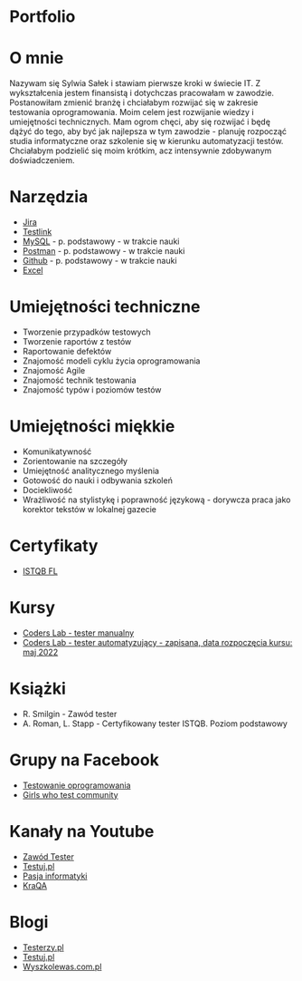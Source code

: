# Portfolio
# O mnie
Nazywam się Sylwia Sałek i stawiam pierwsze kroki w świecie IT. Z wykształcenia jestem finansistą i dotychczas pracowałam w zawodzie. Postanowiłam zmienić branżę i chciałabym rozwijać się w zakresie testowania oprogramowania. Moim celem jest rozwijanie wiedzy i umiejętności technicznych. Mam ogrom chęci, aby się rozwijać i będę dążyć do tego, aby być jak najlepsza w tym zawodzie - planuję rozpocząć studia informatyczne oraz szkolenie się w kierunku automatyzacji testów. Chciałabym podzielić się moim krótkim, acz intensywnie zdobywanym doświadczeniem.

# Narzędzia
- [Jira](https://www.atlassian.com/pl/software/jira)
- [Testlink](https://www.testlink.org/)
- [MySQL](https://www.mysql.com/products/workbench/) - p. podstawowy - w trakcie nauki
- [Postman](https://www.postman.com/) - p. podstawowy - w trakcie nauki
- [Github](https://github.com/) - p. podstawowy - w trakcie nauki
- [Excel](https://www.office.com/)

# Umiejętności techniczne
- Tworzenie przypadków testowych
- Tworzenie raportów z testów
- Raportowanie defektów
- Znajomość modeli cyklu życia oprogramowania
- Znajomość Agile
- Znajomość technik testowania
- Znajomość typów i poziomów testów

# Umiejętności miękkie
- Komunikatywność
- Zorientowanie na szczegóły
- Umiejętność analitycznego myślenia
- Gotowość do nauki i odbywania szkoleń
- Dociekliwość
- Wrażliwość na stylistykę i poprawność językową - dorywcza praca jako korektor tekstów w lokalnej gazecie

# Certyfikaty
- [ISTQB FL](https://sjsi.org/ist-qb/)

# Kursy
- [Coders Lab - tester manualny](https://coderslab.pl/pl/tester-manualny)
- [Coders Lab - tester automatyzujący - zapisana, data rozpoczęcia kursu: maj 2022](https://coderslab.pl/pl/tester-automatyzujacy)

# Książki
- R. Smilgin - Zawód tester
- A. Roman, L. Stapp - Certyfikowany tester ISTQB. Poziom podstawowy

# Grupy na Facebook
- [Testowanie oprogramowania](https://www.facebook.com/groups/TestowanieOprogramowania/)
- [Girls who test community](https://www.facebook.com/groups/girlswhotest)

# Kanały na Youtube
- [Zawód Tester](https://www.youtube.com/channel/UCUJzan4zBUpWwS1yWZZCwUw)
- [Testuj.pl](https://www.youtube.com/c/testujplcommunity)
- [Pasja informatyki](https://www.youtube.com/c/Pasjainformatykitutoriale)
- [KraQA](https://www.youtube.com/c/KraQApl)

# Blogi
- [Testerzy.pl](https://testerzy.pl/)
- [Testuj.pl](https://testuj.pl/blog/)
- [Wyszkolewas.com.pl](https://www.wyszkolewas.com.pl/blog/)
